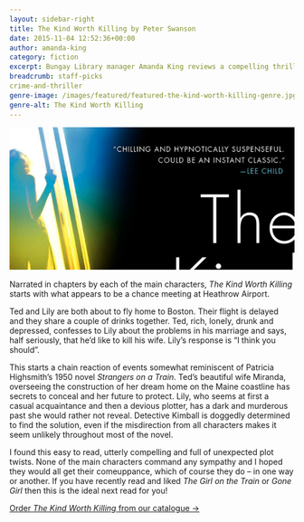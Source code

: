 ```yaml
---
layout: sidebar-right
title: The Kind Worth Killing by Peter Swanson
date: 2015-11-04 12:52:36+00:00
author: amanda-king
category: fiction
excerpt: Bungay Library manager Amanda King reviews a compelling thriller.
breadcrumb: staff-picks
crime-and-thriller
genre-image: /images/featured/featured-the-kind-worth-killing-genre.jpg
genre-alt: The Kind Worth Killing
---
```


![The kind worth killing by Peter Swanson](/images/featured/featured-the-kind-worth-killing.jpg)

Narrated in chapters by each of the main characters, <cite>The Kind Worth Killing</cite> starts with what appears to be a chance meeting at Heathrow Airport.

Ted and Lily are both about to fly home to Boston. Their flight is delayed and they share a couple of drinks together. Ted, rich, lonely, drunk and depressed, confesses to Lily about the problems in his marriage and says, half seriously, that he&#8217;d like to kill his wife. Lily&#8217;s response is &#8220;I think you should&#8221;.

This starts a chain reaction of events somewhat reminiscent of Patricia Highsmith’s 1950 novel <cite>Strangers on a Train</cite>. Ted’s beautiful wife Miranda, overseeing the construction of her dream home on the Maine coastline has secrets to conceal and her future to protect. Lily, who seems at first a casual acquaintance and then a devious plotter, has a dark and murderous past she would rather not reveal. Detective Kimball is doggedly determined to find the solution, even if the misdirection from all characters makes it seem unlikely throughout most of the novel.

I found this easy to read, utterly compelling and full of unexpected plot twists. None of the main characters command any sympathy and I hoped they would all get their comeuppance, which of course they do – in one way or another. If you have recently read and liked <cite>The Girl on the Train</cite> or <cite>Gone Girl</cite> then this is the ideal next read for you!

[Order <cite>The Kind Worth Killing</cite> from our catalogue →](https://suffolk.spydus.co.uk/cgi-bin/spydus.exe/ENQ/OPAC/BIBENQ?BRN=1823674)
